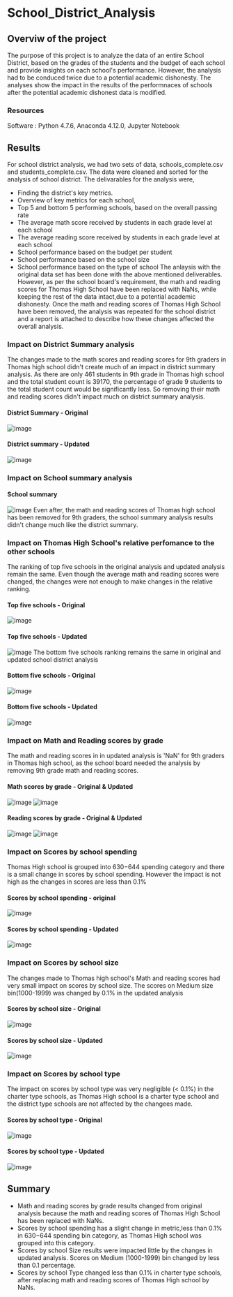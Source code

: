 # School_District_Analysis

## Overviw of the project
The purpose of this project is to analyze the data of an entire School District, based on the grades of the students and the budget of each school and provide insights  on each school's performance. However, the analysis had to be conduced twice due to a potential academic dishonesty. The analyses show the impact in the results of the performnaces of schools after the potential academic dishonest data is modified.
### Resources
Software : Python 4.7.6, Anaconda 4.12.0, Jupyter Notebook

## Results
For school district analysis, we had two sets of data, schools_complete.csv and students_complete.csv. The data were cleaned and sorted for the analysis of school district. The delivarables for the analysis were, 
* Finding the district's key metrics. 
* Overview of key metrics for each school,
* Top 5 and bottom 5 performing schools, based on the overall passing rate
* The average math score received by students in each grade level at each school
* The average reading score received by students in each grade level at each school
* School performance based on the budget per student
* School performance based on the school size 
* School performance based on the type of school
The anlaysis with the original data set has been done with the above mentioned deliverables. However, as per the school board's requirement, the math and reading scores for Thomas High School have been replaced with NaNs, while keeping the rest of the data intact,due to a potential academic dishonesty. Once the math and reading scores of Thomas High School have been removed, the analysis was repeated for the school district and a report is attached to describe how these changes affected the overall analysis.

### Impact on District Summary analysis
The changes made to the math scores and reading scores for 9th graders in Thomas high school didn't create much of an impact in district summary analysis. As there are only 461 students in 9th grade in Thomas high school and the total student count is 39170, the percentage of grade 9 students to the total student count would be significantly less. So removing their math and reading scores didn't impact much on district summary analysis. 
#### District Summary - Original
![image](https://user-images.githubusercontent.com/108298416/180651736-2783204a-c363-4045-b753-c1642a1a474c.png)
#### District summary - Updated
![image](https://user-images.githubusercontent.com/108298416/180651811-c39f121b-63a5-42d1-bead-9957cee428d4.png)

### Impact  on School summary analysis
#### School summary
![image](https://user-images.githubusercontent.com/108298416/180653806-b2c13f9a-dd8c-4eee-bdee-aa62d1ae6f84.png)
Even after, the math and reading scores of Thomas high school has been removed for 9th graders, the school summary analysis results didn't change much like the district summary. 
### Impact on Thomas High School's relative perfomance to the other schools
The ranking of top five schools in the original analysis and updated analysis remain the same. Even though the average math and reading scores were changed, the changes were not enough to make changes in the relative ranking.
#### Top five schools - Original
![image](https://user-images.githubusercontent.com/108298416/180654952-34279f60-9678-43b7-8cdf-7e398c8bde68.png)
#### Top five schools - Updated
![image](https://user-images.githubusercontent.com/108298416/180654992-a4407b2a-b22c-4032-b607-d94378ad5dbb.png)
The bottom five schools ranking remains the same in original and updated school district analysis
#### Bottom five schools - Original
![image](https://user-images.githubusercontent.com/108298416/180655599-fda85df3-065e-4633-93fd-5d20858450b7.png)
#### Bottom five schools - Updated
![image](https://user-images.githubusercontent.com/108298416/180655694-702cae78-b05f-4db3-8a69-bb1dad073506.png)

### Impact on Math and Reading scores by grade
The math and reading scores in in updated analysis is 'NaN' for 9th graders in Thomas high school, as the school board needed the analysis by removing 9th grade math and reading scores.
#### Math scores by grade - Original & Updated
![image](https://user-images.githubusercontent.com/108298416/180656796-79457ce1-7a58-4749-90f7-60a93204fad5.png) ![image](https://user-images.githubusercontent.com/108298416/180656819-c3edcdbe-cd93-4cbc-8817-78c00951fab8.png)
#### Reading scores by grade - Original & Updated
![image](https://user-images.githubusercontent.com/108298416/180656837-8a976c4c-bef8-4c2c-a44b-3f5a584b7787.png) ![image](https://user-images.githubusercontent.com/108298416/180656864-2f87f45f-7623-441b-adf6-9ae2a8ed4a96.png)

### Impact on Scores by school spending
Thomas High school is grouped into $630-$644 spending category and there is a small change in scores by school spending. However the impact is not high as the changes in scores are less than 0.1%
#### Scores by school spending - original
![image](https://user-images.githubusercontent.com/108298416/180658012-d23836c4-109f-4ac6-8a75-e25a9e6914e7.png)
#### Scores by school spending - Updated
![image](https://user-images.githubusercontent.com/108298416/180657898-ad8e493c-76b9-463c-8904-d2b5074bef39.png)

### Impact on Scores by school size
The changes made to Thomas high school's Math and reading scores had very small impact on scores by school size. The scores on Medium size bin(1000-1999) was changed by 0.1% in the updated analysis
#### Scores by school size - Original
![image](https://user-images.githubusercontent.com/108298416/180657998-45f768df-9e1d-435b-8f73-1bc00931960a.png)
#### Scores by school size - Updated
![image](https://user-images.githubusercontent.com/108298416/180657929-fc89c446-26e9-41ea-aaad-642b833a73de.png)

### Impact on Scores by school type
The impact on scores by school type was very negligible (< 0.1%) in the charter type schools, as Thomas High school is a charter type school and the district type schools are not affected by the changees made.
#### Scores by school type - Original
![image](https://user-images.githubusercontent.com/108298416/180657971-252ea0ab-6abc-4922-afbe-c8f958395c85.png)
#### Scores by school type - Updated
![image](https://user-images.githubusercontent.com/108298416/180657947-ca49b513-eb10-416d-93f5-5cfcf15523cd.png)

## Summary
* Math and reading scores by grade results changed from original analysis because the math and reading scores of Thomas High School has been replaced with NaNs.
* Scores by school spending has a slight change in metric,less than 0.1% in $630 -$644 spending bin category, as Thomas High school was grouped into this category.
* Scores by school Size results were impacted little by the changes in updated analysis. Scores on Medium (1000-1999) bin  changed  by less than 0.1 percentage.
* Scores by school Type changed less than 0.1% in charter type schools, after replacing math and reading scores of Thomas High school by NaNs.












